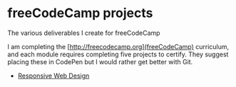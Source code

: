 # freeCodeCamp projects
The various deliverables I create for freeCodeCamp

I am completing the [http://freecodecamp.org](freeCodeCamp) curriculum, and each
module requires completing five projects to certify. They suggest placing these
in CodePen but I would rather get better with Git.

* [Responsive Web Design](rwd)
